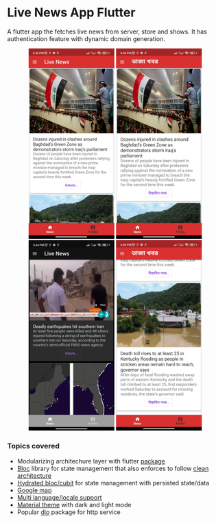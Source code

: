 # Live News App Flutter

A flutter app the fetches live news from server, store and shows. 
It has authentication feature with dynamic domain generation.

<p align="center">
<img src="ss/ss_1.jpg" width="200">  <img src="ss/ss_2.jpg" width="200">  <img src="ss/ss_3.jpg" width="200">  <img src="ss/ss_4.jpg" width="200">
</p>

### Topics covered
* Modularizing architechure layer with flutter [package](https://docs.flutter.dev/development/packages-and-plugins/using-packages)
* [Bloc](https://bloclibrary.dev/#/) library for state management that also enforces to follow [clean architecture](https://blog.cleancoder.com/uncle-bob/2012/08/13/the-clean-architecture.html)
* [Hydrated bloc/cubit](https://github.com/felangel/bloc/tree/master/packages/hydrated_bloc) for state management with persisted state/data
* [Google map](https://pub.dev/packages/google_maps_flutter)
* [Multi language/locale support](https://docs.flutter.dev/development/accessibility-and-localization/internationalization)
* [Material theme](https://docs.flutter.dev/cookbook/design/themes) with dark and light mode
* Popular [dio](https://github.com/flutterchina/dio) package for http service

